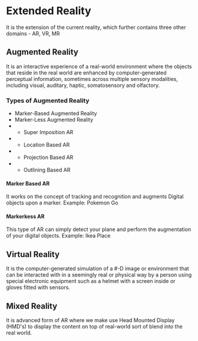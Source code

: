 # Extended Reality

It is the extension of the current reality, which further contains three other domains - AR, VR, MR

## Augmented Reality

It is an interactive experience of a real-world environment where the objects that reside in the real world are enhanced by computer-generated perceptual information, sometimes across multiple sensory modalities, including visual, auditary, haptic, somatosensory and olfactory.

### Types of Augmented Reality
 
- Marker-Based Augmented Reality
- Marker-Less Augmented Reality
- - Super Imposition AR
- - Location Based AR
- - Projection Based AR
- - Outlining Based AR

#### Marker Based AR

It works on the concept of tracking and recognition and augments Digital objects upon a marker.
Example: Pokemon Go

#### Markerkess AR

This type of AR can simply detect your plane and perform the augmentation of your digital objects.
Example: Ikea Place

## Virtual Reality

It is the computer-generated simulation of a #-D image or environment that can be interacted with in a seemingly real or physical way by a person using special electronic equipment such as a helmet with a screen inside or gloves fitted with sensors.

## Mixed Reality

It is advanced form of AR where we make use Head Mounted Display (HMD's) to display the content on top of real-world sort of blend into the real world.